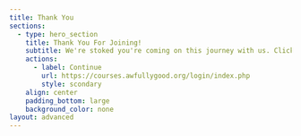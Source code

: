 ```yaml
---
title: Thank You
sections:
  - type: hero_section
    title: Thank You For Joining!
    subtitle: We're stoked you're coming on this journey with us. Click the button below to head to the course. For security and to allow you to complete the course at your own pace, you will need to assign yourself a username and password. 
    actions:
      - label: Continue
        url: https://courses.awfullygood.org/login/index.php
        style: scondary
    align: center
    padding_bottom: large
    background_color: none
layout: advanced
---
```

